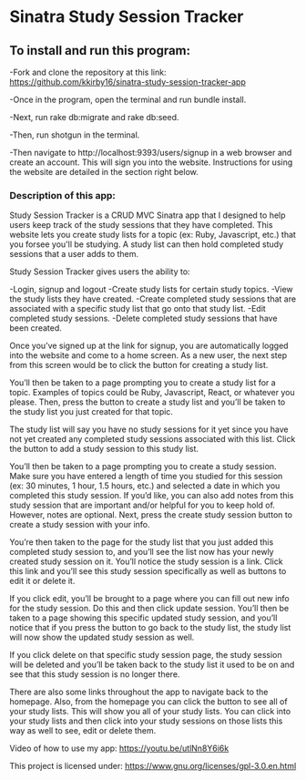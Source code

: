 # Sinatra Study Session Tracker

## To install and run this program:

-Fork and clone the repository at this link: https://github.com/kkirby16/sinatra-study-session-tracker-app 

-Once in the program, open the terminal and run bundle install.

-Next, run rake db:migrate and rake db:seed.

-Then, run shotgun in the terminal. 

-Then navigate to http://localhost:9393/users/signup in a web browser and create an account. This will sign you into the website. Instructions for using the website are detailed in the section right below. 

### Description of this app:

Study Session Tracker is a CRUD MVC Sinatra app that I designed to help users keep track of the study sessions that they have completed. This website lets you create study lists for a topic (ex: Ruby, Javascript, etc.) that you forsee you'll be studying. A study list can then hold completed study sessions that a user adds to them.


Study Session Tracker gives users the ability to: 

-Login, signup and logout
-Create study lists for certain study topics. 
-View the study lists they have created.
-Create completed study sessions that are associated with a specific study list that go onto that study list. 
-Edit completed study sessions.
-Delete completed study sessions that have been created.


Once you’ve signed up at the link for signup, you are automatically logged into the website and come to a home screen. As a new user, the next step from this screen would be to click the button for creating a study list. 

You’ll then be taken to a page prompting you to create a study list for a topic. Examples of topics could be Ruby, Javascript, React, or whatever you please. Then, press the button to create a study list and you’ll be taken to the study list you just created for that topic. 

The study list will say you have no study sessions for it yet since you have not yet created any completed study sessions associated with this list. Click the button to add a study session to this study list. 

You’ll then be taken to a page prompting you to create a study session. Make sure you have entered a length of time you studied for this session (ex: 30 minutes, 1 hour, 1.5 hours, etc.) and selected a date in which you completed this study session. If you’d like, you can also add notes from this study session that are important and/or helpful for you to keep hold of. However, notes are optional. Next, press the create study session button to create a study session with your info. 

You’re then taken to the page for the study list that you just added this completed study session to, and you’ll see the list now has your newly created study session on it. You’ll notice the study session is a link. Click this link and you’ll see this study session specifically as well as buttons to edit it or delete it. 

If you click edit, you’ll be brought to a page where you can fill out new info for the study session. Do this and then click update session. You’ll then be taken to a page showing this specific updated study session, and you’ll notice that if you press the button to go back to the study list, the study list will now show the updated study session as well. 

If you click delete on that specific study session page, the study session will be deleted and you’ll be taken back to the study list it used to be on and see that this study session is no longer there. 

There are also some links throughout the app to navigate back to the homepage. Also, from the homepage you can click the button to see all of your study lists. This will show you all of your study lists. You can click into your study lists and then click into your study sessions on those lists this way as well to see, edit or delete them. 

Video of how to use my app: https://youtu.be/utlNn8Y6i6k 

This project is licensed under: https://www.gnu.org/licenses/gpl-3.0.en.html
